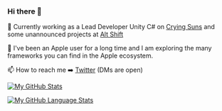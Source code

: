 ### Hi there 👋

<!--
**chsxf/chsxf** is a ✨ _special_ ✨ repository because its `README.md` (this file) appears on your GitHub profile.

Here are some ideas to get you started:

- 🔭 I’m currently working on ...
- 🌱 I’m currently learning ...
- 👯 I’m looking to collaborate on ...
- 🤔 I’m looking for help with ...
- 💬 Ask me about ...
- 📫 How to reach me: ...
- 😄 Pronouns: ...
- ⚡ Fun fact: ...
-->

🔭 Currently working as a Lead Developer Unity C# on [Crying Suns](https://cryingsuns.com) and some unannounced projects at [Alt Shift](https://altshift.fr)

🍏 I've been an Apple user for a long time and I am exploring the many frameworks you can find in the Apple ecosystem.

📫 How to reach me ➡️ [Twitter](https://twitter.com/chsxf) (DMs are open)

[![My GitHub Stats](https://github-readme-stats.vercel.app/api/?username=chsxf&showicons=true)]()

[![My GitHub Language Stats](https://github-readme-stats.vercel.app/api/top-langs/?username=chsxf&layout=compact)]()
